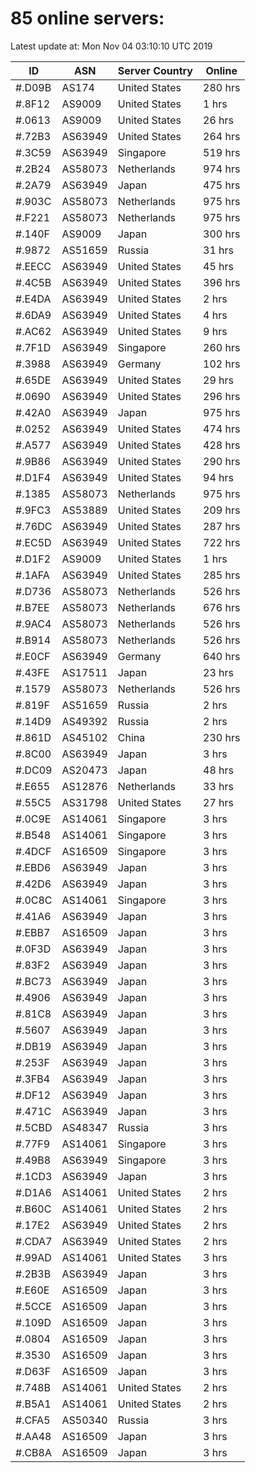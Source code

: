 # 85 online servers:

Latest update at: Mon Nov 04 03:10:10 UTC 2019

| ID | ASN | Server Country | Online |
| -- | --- | -------------- | ------ |
| #.D09B | AS174 | United States | 280 hrs |
| #.8F12 | AS9009 | United States | 1 hrs |
| #.0613 | AS9009 | United States | 26 hrs |
| #.72B3 | AS63949 | United States | 264 hrs |
| #.3C59 | AS63949 | Singapore | 519 hrs |
| #.2B24 | AS58073 | Netherlands | 974 hrs |
| #.2A79 | AS63949 | Japan | 475 hrs |
| #.903C | AS58073 | Netherlands | 975 hrs |
| #.F221 | AS58073 | Netherlands | 975 hrs |
| #.140F | AS9009 | Japan | 300 hrs |
| #.9872 | AS51659 | Russia | 31 hrs |
| #.EECC | AS63949 | United States | 45 hrs |
| #.4C5B | AS63949 | United States | 396 hrs |
| #.E4DA | AS63949 | United States | 2 hrs |
| #.6DA9 | AS63949 | United States | 4 hrs |
| #.AC62 | AS63949 | United States | 9 hrs |
| #.7F1D | AS63949 | Singapore | 260 hrs |
| #.3988 | AS63949 | Germany | 102 hrs |
| #.65DE | AS63949 | United States | 29 hrs |
| #.0690 | AS63949 | United States | 296 hrs |
| #.42A0 | AS63949 | Japan | 975 hrs |
| #.0252 | AS63949 | United States | 474 hrs |
| #.A577 | AS63949 | United States | 428 hrs |
| #.9B86 | AS63949 | United States | 290 hrs |
| #.D1F4 | AS63949 | United States | 94 hrs |
| #.1385 | AS58073 | Netherlands | 975 hrs |
| #.9FC3 | AS53889 | United States | 209 hrs |
| #.76DC | AS63949 | United States | 287 hrs |
| #.EC5D | AS63949 | United States | 722 hrs |
| #.D1F2 | AS9009 | United States | 1 hrs |
| #.1AFA | AS63949 | United States | 285 hrs |
| #.D736 | AS58073 | Netherlands | 526 hrs |
| #.B7EE | AS58073 | Netherlands | 676 hrs |
| #.9AC4 | AS58073 | Netherlands | 526 hrs |
| #.B914 | AS58073 | Netherlands | 526 hrs |
| #.E0CF | AS63949 | Germany | 640 hrs |
| #.43FE | AS17511 | Japan | 23 hrs |
| #.1579 | AS58073 | Netherlands | 526 hrs |
| #.819F | AS51659 | Russia | 2 hrs |
| #.14D9 | AS49392 | Russia | 2 hrs |
| #.861D | AS45102 | China | 230 hrs |
| #.8C00 | AS63949 | Japan | 3 hrs |
| #.DC09 | AS20473 | Japan | 48 hrs |
| #.E655 | AS12876 | Netherlands | 33 hrs |
| #.55C5 | AS31798 | United States | 27 hrs |
| #.0C9E | AS14061 | Singapore | 3 hrs |
| #.B548 | AS14061 | Singapore | 3 hrs |
| #.4DCF | AS16509 | Singapore | 3 hrs |
| #.EBD6 | AS63949 | Japan | 3 hrs |
| #.42D6 | AS63949 | Japan | 3 hrs |
| #.0C8C | AS14061 | Singapore | 3 hrs |
| #.41A6 | AS63949 | Japan | 3 hrs |
| #.EBB7 | AS16509 | Japan | 3 hrs |
| #.0F3D | AS63949 | Japan | 3 hrs |
| #.83F2 | AS63949 | Japan | 3 hrs |
| #.BC73 | AS63949 | Japan | 3 hrs |
| #.4906 | AS63949 | Japan | 3 hrs |
| #.81C8 | AS63949 | Japan | 3 hrs |
| #.5607 | AS63949 | Japan | 3 hrs |
| #.DB19 | AS63949 | Japan | 3 hrs |
| #.253F | AS63949 | Japan | 3 hrs |
| #.3FB4 | AS63949 | Japan | 3 hrs |
| #.DF12 | AS63949 | Japan | 3 hrs |
| #.471C | AS63949 | Japan | 3 hrs |
| #.5CBD | AS48347 | Russia | 3 hrs |
| #.77F9 | AS14061 | Singapore | 3 hrs |
| #.49B8 | AS63949 | Singapore | 3 hrs |
| #.1CD3 | AS63949 | Japan | 3 hrs |
| #.D1A6 | AS14061 | United States | 2 hrs |
| #.B60C | AS14061 | United States | 2 hrs |
| #.17E2 | AS63949 | United States | 2 hrs |
| #.CDA7 | AS63949 | United States | 2 hrs |
| #.99AD | AS14061 | United States | 3 hrs |
| #.2B3B | AS63949 | Japan | 3 hrs |
| #.E60E | AS16509 | Japan | 3 hrs |
| #.5CCE | AS16509 | Japan | 3 hrs |
| #.109D | AS16509 | Japan | 3 hrs |
| #.0804 | AS16509 | Japan | 3 hrs |
| #.3530 | AS16509 | Japan | 3 hrs |
| #.D63F | AS16509 | Japan | 3 hrs |
| #.748B | AS14061 | United States | 2 hrs |
| #.B5A1 | AS14061 | United States | 2 hrs |
| #.CFA5 | AS50340 | Russia | 3 hrs |
| #.AA48 | AS16509 | Japan | 3 hrs |
| #.CB8A | AS16509 | Japan | 3 hrs |

